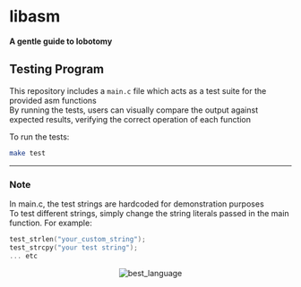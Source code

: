 # libasm
**A gentle guide to lobotomy**

## Testing Program

This repository includes a `main.c` file which acts as a test suite for the provided asm functions  
By running the tests, users can visually compare the output against expected results, verifying the correct operation of each function

To run the tests:
```bash
make test
```
---

### Note
In main.c, the test strings are hardcoded for demonstration purposes  
To test different strings, simply change the string literals passed in the main function. For example:

```c
test_strlen("your_custom_string");
test_strcpy("your test string");
... etc
```

<div align="center">

![best_language](https://github.com/spookier/libasm/assets/77325667/3a7ea47e-d004-492b-8fb9-8802bfd0eec7)

</div>
